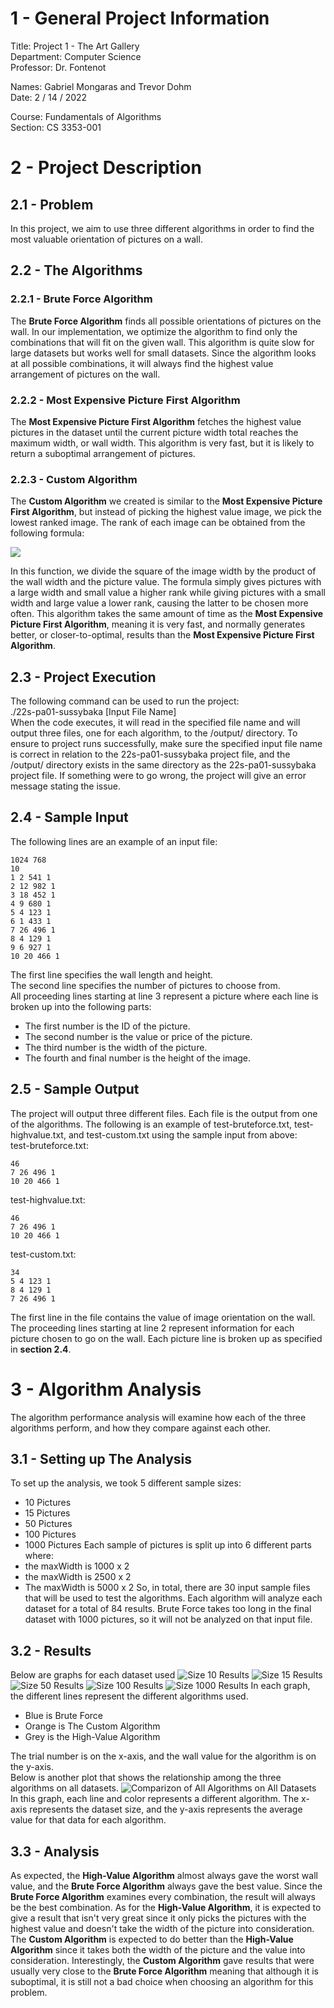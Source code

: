# 1 - General Project Information

Title: Project 1 - The Art Gallery</br>
Department: Computer Science</br>
Professor: Dr. Fontenot</br>

Names: Gabriel Mongaras and Trevor Dohm</br>
Date: 2 / 14 / 2022</br>

Course: Fundamentals of Algorithms</br>
Section: CS 3353-001</br>

# 2 - Project Description
## 2.1 - Problem
In this project, we aim to use three different algorithms in order to find the most valuable orientation of pictures on a wall.

## 2.2 - The Algorithms
### 2.2.1 - Brute Force Algorithm
The <strong>Brute Force Algorithm</strong> finds all possible orientations of pictures on the wall. In our implementation, we optimize the algorithm to find only
the combinations that will fit on the given wall. This algorithm is quite slow for large datasets but works well for small datasets. Since the 
algorithm looks at all possible combinations, it will always find the highest value arrangement of pictures on the wall.
### 2.2.2 - Most Expensive Picture First Algorithm
The <strong>Most Expensive Picture First Algorithm</strong> fetches the highest value pictures in the dataset until the current 
picture width total reaches the maximum width, or wall width. This algorithm is very fast, but it is likely to return a suboptimal arrangement of pictures.
### 2.2.3 - Custom Algorithm
The <strong>Custom Algorithm</strong> we created is similar to the <strong>Most Expensive Picture First Algorithm</strong>, but instead of picking the highest
value image, we pick the lowest ranked image. The rank of each image can be obtained from the following formula:  

<img src="https://render.githubusercontent.com/render/math?math=\color{white}\Large\frac{(Image \:\, Width)^2}{(Wall  \:\, Width) * (Image  \:\, Value)}"></br>

In this function, we divide the square of the image width by the product of the wall width and the picture value. The formula simply
gives pictures with a large width and small value a higher rank while giving pictures with a small width and large value a lower rank, causing the latter to be chosen more often. This algorithm takes the same amount of time as the <strong>Most Expensive Picture First Algorithm</strong>, meaning
it is very fast, and normally generates better, or closer-to-optimal, results than the <strong>Most Expensive Picture First Algorithm</strong>.

## 2.3 - Project Execution
The following command can be used to run the project: </br>
./22s-pa01-sussybaka [Input File Name] </br>
When the code executes, it will read in the specified file name and will output three files, one for each algorithm, to the /output/ directory. To ensure to project runs successfully, make sure the specified input file name is correct in relation to the 22s-pa01-sussybaka project file, and the /output/ directory exists in the same directory as the 22s-pa01-sussybaka project file. If something were to go wrong, the project will give an error message stating the issue.

## 2.4 - Sample Input
The following lines are an example of an input file:
```
1024 768
10
1 2 541 1
2 12 982 1
3 18 452 1
4 9 680 1
5 4 123 1
6 1 433 1
7 26 496 1
8 4 129 1
9 6 927 1
10 20 466 1
```
The first line specifies the wall length and height. </br>
The second line specifies the number of pictures to choose from. </br>
All proceeding lines starting at line 3 represent a picture where each line is broken up into the following parts:
- The first number is the ID of the picture.
- The second number is the value or price of the picture.
- The third number is the width of the picture.
- The fourth and final number is the height of the image.

## 2.5 - Sample Output
The project will output three different files. Each file is the output from one of the algorithms. The following is an example of test-bruteforce.txt,
test-highvalue.txt, and test-custom.txt using the sample input from above: </br>
test-bruteforce.txt:
```
46
7 26 496 1
10 20 466 1
```
test-highvalue.txt:
```
46
7 26 496 1
10 20 466 1
```
test-custom.txt:
```
34
5 4 123 1
8 4 129 1
7 26 496 1
```
The first line in the file contains the value of image orientation on the wall. </br>
The proceeding lines starting at line 2 represent information for each picture chosen to go on the wall. Each picture line is broken up as specified in 
<strong>section 2.4</strong>.

# 3 - Algorithm Analysis
The algorithm performance analysis will examine how each of the three algorithms perform, and how they compare against each other.
## 3.1 - Setting up The Analysis
To set up the analysis, we took 5 different sample sizes:
- 10 Pictures
- 15 Pictures
- 50 Pictures
- 100 Pictures
- 1000 Pictures
Each sample of pictures is split up into 6 different parts where:
- the maxWidth is 1000 x 2
- the maxWidth is 2500 x 2
- The maxWidth is 5000 x 2
So, in total, there are 30 input sample files that will be used to test the algorithms. Each algorithm will analyze each dataset for a total of 84 results. Brute Force takes too long in the final dataset with 1000 pictures, so it will not be analyzed on that input file.
## 3.2 - Results
Below are graphs for each dataset used
![Size 10 Results](https://github.com/smu-cs-3353/22s-pa01-sussybaka/blob/README_Creation/Algorithm%20Analysis/Graphs/Size%2010.png)
![Size 15 Results](https://github.com/smu-cs-3353/22s-pa01-sussybaka/blob/README_Creation/Algorithm%20Analysis/Graphs/Size%2015.png)
![Size 50 Results](https://github.com/smu-cs-3353/22s-pa01-sussybaka/blob/README_Creation/Algorithm%20Analysis/Graphs/Size%2050.png)
![Size 100 Results](https://github.com/smu-cs-3353/22s-pa01-sussybaka/blob/README_Creation/Algorithm%20Analysis/Graphs/Size%20100.png)
![Size 1000 Results](https://github.com/smu-cs-3353/22s-pa01-sussybaka/blob/README_Creation/Algorithm%20Analysis/Graphs/Size%201000.png)
In each graph, the different lines represent the different algorithms used. 
- Blue is Brute Force
- Orange is The Custom Algorithm
- Grey is the High-Value Algorithm


The trial number is on the x-axis, and the wall value for the algorithm is on the y-axis.</br>
Below is another plot that shows the relationship among the three algorithms on all datasets.
![Comparizon of All Algorithms on All Datasets](https://github.com/smu-cs-3353/22s-pa01-sussybaka/blob/README_Creation/Algorithm%20Analysis/Graphs/Average%20Wall%20Value%20vs.%20Dataset%20Size.png)
In this graph, each line and color represents a different algorithm. The x-axis represents the dataset size, and the y-axis represents the average value for that data for each algorithm.
## 3.3 - Analysis
As expected, the <strong>High-Value Algorithm</strong> almost always gave the worst wall value, and the <strong>Brute Force Algorithm</strong> always gave the best value. Since the <strong>Brute Force Algorithm</strong> examines every combination, the result will always be the best combination. As for the <strong>High-Value Algorithm</strong>, it is expected to give a result that isn't very great since it only picks the pictures with the highest value and doesn't take the width of the picture into consideration. The <strong>Custom Algorithm</strong> is expected to do better than the <strong>High-Value Algorithm</strong> since it takes both the width of the picture and the value into consideration. Interestingly, the <strong>Custom Algorithm</strong> gave results that were usually very close to the <strong>Brute Force Algorithm</strong> meaning that although it is suboptimal, it is still not a bad choice when choosing an algorithm for this problem.

